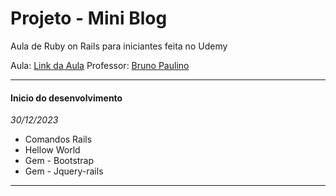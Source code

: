 # Projeto - Mini Blog

Aula de Ruby on Rails para iniciantes feita no Udemy

Aula: [Link da Aula](https://www.udemy.com/course/ruby-on-rails-5-na-pratica/learn/lecture/12372964#overview)
Professor: [Bruno Paulino](https://www.udemy.com/user/brunopaulino/)

---

#### Inicio do desenvolvimento

_30/12/2023_

* Comandos Rails
* Hellow World
* Gem - Bootstrap
* Gem - Jquery-rails

---
